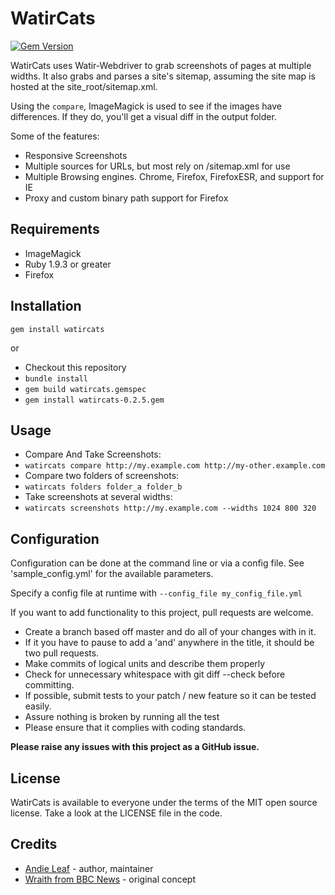 # WatirCats
[![Gem Version](https://badge.fury.io/rb/watircats.svg)](http://badge.fury.io/rb/watircats)

WatirCats uses Watir-Webdriver to grab screenshots of pages at multiple widths.  It also grabs and parses a site's sitemap, assuming the site map is hosted at the site_root/sitemap.xml. 

Using the `compare`, ImageMagick is used to see if the images have differences. If they do, you'll get a visual diff in the output folder.

Some of the features:
- Responsive Screenshots
- Multiple sources for URLs, but most rely on /sitemap.xml for use
- Multiple Browsing engines. Chrome, Firefox, FirefoxESR, and support for IE
- Proxy and custom binary path support for Firefox


## Requirements

- ImageMagick
- Ruby 1.9.3 or greater
- Firefox

## Installation

`gem install watircats`

or

- Checkout this repository
- `bundle install`
- `gem build watircats.gemspec`
- `gem install watircats-0.2.5.gem`

## Usage

- Compare And Take Screenshots:
 - `watircats compare http://my.example.com http://my-other.example.com` 
- Compare two folders of screenshots:
 - `watircats folders folder_a folder_b`
- Take screenshots at several widths:
 - `watircats screenshots http://my.example.com --widths 1024 800 320`

## Configuration

Configuration can be done at the command line or via a config file. See 'sample_config.yml' for the available parameters. 

Specify a config file at runtime with `--config_file my_config_file.yml`


If you want to add functionality to this project, pull requests are welcome.

 * Create a branch based off master and do all of your changes with in it.
 * If it you have to pause to add a 'and' anywhere in the title, it should be two pull requests.
 * Make commits of logical units and describe them properly
 * Check for unnecessary whitespace with git diff --check before committing.
 * If possible, submit tests to your patch / new feature so it can be tested easily.
 * Assure nothing is broken by running all the test
 * Please ensure that it complies with coding standards.

**Please raise any issues with this project as a GitHub issue.**


## License

WatirCats is available to everyone under the terms of the MIT open source
license. Take a look at the LICENSE file in the code.

## Credits

 * [Andie Leaf](http://github.com/avleaf) - author, maintainer
 * [Wraith from BBC News](http://github.com/bbc-news/wraith) - original concept

